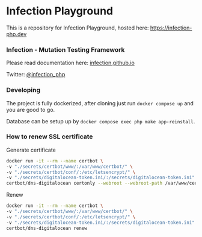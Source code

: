 # Infection Playground

This is a repository for Infection Playground, hosted here: https://infection-php.dev

### Infection - Mutation Testing Framework

Please read documentation here: [infection.github.io](http://infection.github.io)

Twitter: [@infection_php](http://twitter.com/infection_php)

### Developing

The project is fully dockerized, after cloning just run `docker compose up` and you are good to go.

Database can be setup up by `docker compose exec php make app-reinstall`.

### How to renew SSL certificate

Generate certificate

```bash
docker run -it --rm --name certbot \
-v "./secrets/certbot/www/:/var/www/certbot/" \
-v "./secrets/certbot/conf/:/etc/letsencrypt/" \
-v "./secrets/digitalocean-token.ini/:/secrets/digitalocean-token.ini" \
certbot/dns-digitalocean certonly --webroot --webroot-path /var/www/certbot/ --dry-run -d infection-php.dev --dns-digitalocean --dns-digitalocean-credentials /secrets/digitalocean-token.ini
```

Renew 

```bash
docker run -it --rm --name certbot \
-v "./secrets/certbot/www/:/var/www/certbot/" \
-v "./secrets/certbot/conf/:/etc/letsencrypt/" \
-v "./secrets/digitalocean-token.ini/:/secrets/digitalocean-token.ini" \
certbot/dns-digitalocean renew
```
